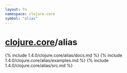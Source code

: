 ```yaml
---
layout: fn
namespace: clojure.core
symbol: "alias"
---
```


# [clojure.core](../)/alias

{% include 1.4.0/clojure.core/alias/docs.md %}
{% include 1.4.0/clojure.core/alias/examples.md %}
{% include 1.4.0/clojure.core/alias/src.md %}

